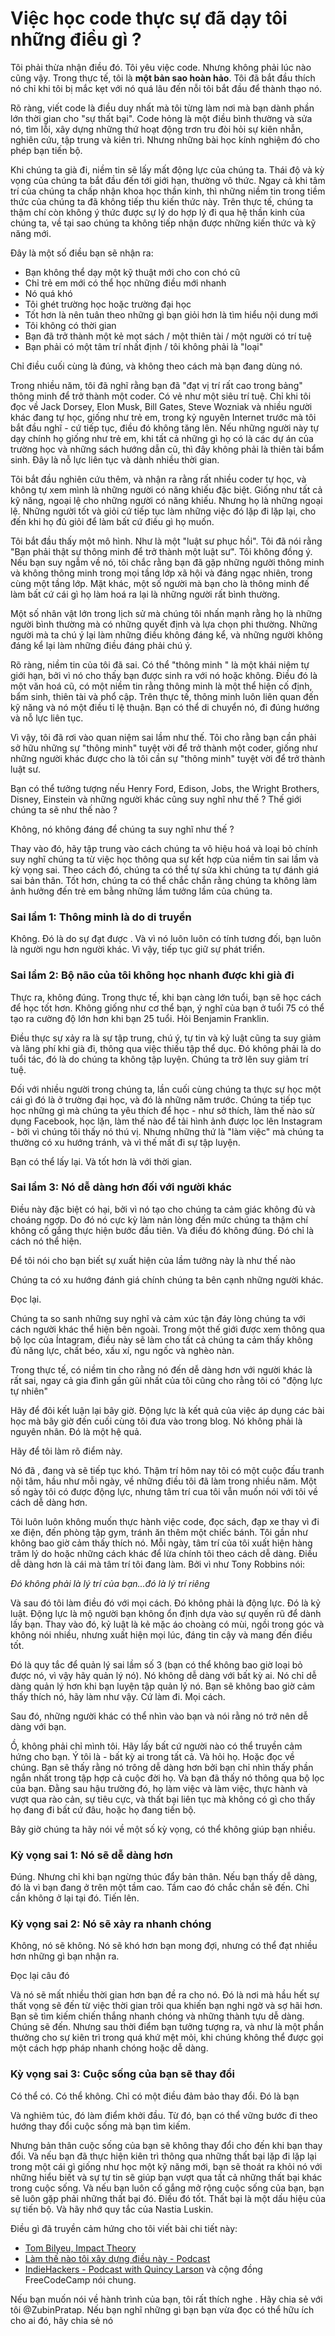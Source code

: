 # Việc học code thực sự đã dạy tôi những điều gì ?

Tôi phải thừa nhận điều đó. Tôi yêu việc code. Nhưng không phải lúc nào cũng vậy. Trong thực tế, tôi là **một bản sao hoàn hảo**. Tôi đã bắt đầu thích nó chỉ khi tôi bị mắc kẹt với nó quá lâu đến nỗi tôi bắt đầu để thành thạo nó.

Rõ ràng, viết code là điều duy nhất mà tôi từng làm nơi mà bạn dành phần lớn thời gian cho "sự thất bại". Code hỏng là một điều bình thường và sửa nó, tìm lỗi, xây dựng những thứ hoạt động trơn tru đòi hỏi sự kiên nhẫn, nghiên cứu, tập trung và kiên trì. Nhưng những bài học kính nghiệm đó cho phép bạn tiến bộ. 

Khi chúng ta già đi, niềm tin sẽ lấy mất động lực của chúng ta. Thái độ và kỳ vọng của chúng ta bắt đầu đến tới giới hạn, thường vô thức. Ngay cả khi tâm trí của chúng ta chấp nhận khoa học thần kinh, thì những niềm tin trong tiềm thức của chúng ta đã không tiếp thu kiến thức này. Trên thực tế, chúng ta thậm chí còn không ý thức được sự lý do hợp lý đi qua hệ thần kinh của chúng ta, về tại sao chúng ta không tiếp nhận được những kiến thức và kỹ năng mới.

Đây là một số điều bạn sẽ nhận ra: 

* Bạn không thể dạy một kỹ thuật mới cho con chó cũ
* Chỉ trẻ em mới có thể học những điều mới nhanh
* Nó quá khó
* Tôi ghét trường học hoặc trường đại học
* Tốt hơn là nên tuân theo những gì bạn giỏi hơn là tìm hiểu nội dung mới
* Tôi không có thời gian
* Bạn đã trở thành một kẻ mọt sách / một thiên tài / một người có trí tuệ
* Bạn phải có một tâm trí nhất định / tôi không phải là "loại"

Chỉ điều cuối cùng là đúng, và không theo cách mà bạn đang dùng nó.

Trong nhiều năm, tôi đã nghĩ rằng bạn đã "đạt vị trí rất cao trong bảng" thông minh để trở thành một coder. Có vẻ như một siêu trí tuệ. Chỉ khi tôi đọc về Jack Dorsey, Elon Musk, Bill Gates, Steve Wozniak và nhiều người khác đang tự học, giống như trẻ em, trong kỷ nguyên Internet trước mà tôi bắt đầu nghĩ - cứ tiếp tục, điều đó không tăng lên. Nếu những người này tự dạy chính họ giống như trẻ em, khi tất cả những gì họ có là các dự án của trường học và những sách hướng dẫn cũ, thì đây không phải là thiên tài bẩm sinh. Đây là nỗ lực liên tục và dành nhiều thời gian.

Tôi bắt đầu nghiên cứu thêm, và nhận ra rằng rất nhiều coder tự học, và không tự xem mình là những người có năng khiếu đặc biệt. Giống như tất cả kỹ năng, ngoại lệ cho những người có năng khiếu. Nhưng họ là những ngoại lệ. Những người tốt và giỏi cứ tiếp tục làm những việc đó lặp đi lặp lại, cho đến khi họ đủ giỏi để làm bất cứ điều gì họ muốn.

Tôi bắt đầu thấy một mô hình. Như là một "luật sư phục hồi". Tôi đã nói rằng "Bạn phải thật sự thông minh để trở thành một luật sư". Tôi không đồng ý. Nếu bạn suy ngẫm về nó, tôi chắc rằng bạn đã gặp những người thông minh và không thông minh trong mọi tầng lớp xã hội và đáng ngạc nhiên, trong cùng một tầng lớp. Mặt khác, một số người mà bạn cho là thông minh đế làm bất cứ cái gì họ làm hoá ra lại là những người rất bình thường. 

Một số nhân vật lớn trong lịch sử mà chúng tôi nhấn mạnh rằng họ là những người bình thường mà có những quyết định và lựa chọn phi thường. Những người mà ta chú ý lại làm những điều không đáng kể, và những người không đáng kể lại làm những điều đáng phải chú ý.

Rõ ràng, niềm tin của tôi đã sai. Có thể "thông minh " là một khái niệm tự giới hạn, bởi vì nó cho thấy bạn được sinh ra với nó hoặc không. Điều đó là một văn hoá cũ, có một niềm tin rằng thông minh là một thể hiện cố định, bẩm sinh, thiên tài và phổ cập. Trên thực tế, thông minh luôn liên quan đến kỹ năng và nó một điều tỉ lệ thuận. Bạn có thể di chuyển nó, đi đúng hướng và nỗ lực liên tục. 

Vì vậy, tôi đã rơi vào quan niệm sai lầm như thế. Tôi cho rằng bạn cần phải sở hữu những sự "thông minh" tuyệt vời để trở thành một coder, giống như những người khác được cho là tôi cần sự "thông minh" tuyệt vời để trở thành luật sư.

Bạn có thể tưởng tượng nếu Henry Ford, Edison, Jobs, the Wright Brothers, Disney, Einstein và những người khác cũng suy nghĩ như thế ? Thế giới chúng ta sẽ như thế nào ?

Không, nó không đáng để chúng ta suy nghĩ như thế ?

Thay vào đó, hãy tập trung vào cách chúng ta vô hiệu hoá và loại bỏ chính suy nghĩ chúng ta từ việc học thông qua sự kết hợp của niềm tin sai lầm và kỳ vọng sai. Theo cách đó, chúng ta có thể tự sửa khi chúng ta tự đánh giá sai bản thân. Tốt hơn, chúng ta có thể chắc chắn rằng chúng ta không làm ảnh hưởng đến trẻ em bằng những lầm tưởng lầm của chúng ta. 

### Sai lầm 1: Thông minh là do di truyền

Không. Đó là do sự đạt được . Và vì nó luôn luôn có tính tương đối, bạn luôn là người ngu hơn người khác. Vì vậy, tiếp tục giữ sự phát triển.

### Sai lầm 2: Bộ não của tôi không học nhanh được khi già đi

Thực ra, không đúng. Trong thực tế, khi bạn càng lớn tuổi, bạn sẽ học cách để học tốt hơn. Không giống như cơ thể bạn, ý nghĩ của bạn ở tuổi 75 có thể tạo ra cường độ lớn hơn khi bạn 25 tuổi. Hỏi Benjamin Franklin.

Điều thực sự xảy ra là sự tập trung, chú ý, tự tin và kỷ luật cũng ta suy giảm và lãng phí khi già đi, thông qua việc thiếu tập thể dục. Đó không phải là do tuổi tác, đó là do chúng ta không tập luyện. Chúng ta trở lên suy giảm trí tuệ.

Đối với nhiều người trong chúng ta, lần cuối cùng chúng ta thực sự học một cái gì đó là ở trường đại học, và đó là những năm trước. Chúng ta tiếp tục học những gì mà chúng ta yêu thích để học - như sở thích, làm thế nào sử dụng Facebook, học lặn, làm thế nào để tải hình ảnh được lọc lên Instagram - bởi vì chúng tôi thấy nó thú vị. Nhưng những thứ là "làm việc" mà chúng ta thường có xu hướng tránh, và vì thế mất đi sự tập luyện. 

Bạn có thể lấy lại. Và tốt hơn là với thời gian.

### Sai lầm 3: Nó dễ dàng hơn đối với người khác 

Điều này đặc biệt có hại, bởi vì nó tạo cho chúng ta cảm giác không đủ và choáng ngợp. Do đó nó cực kỳ làm nản lòng đến mức chúng ta thậm chí không cố gắng thực hiện bước đầu tiên. Và điều đó không đúng. Đó chỉ là cách nó thể hiện. 

Để tôi nói cho bạn biết sự xuất hiện của lầm tưởng này là như thế nào

Chúng ta có xu hướng đánh giá chính chúng ta bên cạnh những người khác.

Đọc lại.

Chúng ta so sanh những suy nghĩ và cảm xúc tận đáy lòng chúng ta với cách người khác thể hiện bên ngoài. Trong một thế giới được xem thông qua bộ lọc của Íntagram, điều này sẽ làm cho tất cả chúng ta cảm thấy không đủ năng lực, chất béo, xấu xí, ngu ngốc và nghèo nàn. 

Trong thực tế, có niềm tin cho rằng nó đến dễ dàng hơn với người khác là rất sai, ngay cả gia đình gần gũi nhất của tôi cũng cho rằng tôi có "động lực tự nhiên"

Hãy để đôi kết luận lại bây giờ. Động lực là kết quả của việc áp dụng các bài học mà bây giờ đến cuối cùng tôi đưa vào trong blog. Nó không phải là nguyên nhân. Đó là một hệ quả. 

Hãy để tôi làm rõ điểm này.

Nó đã , đang và sẽ tiếp tục khó. Thậm trí hôm nay tôi có một cuộc đấu tranh nội tâm, hầu như mỗi ngày, về những điều tôi đã làm trong nhiều năm. Một số ngày tôi có được động lực, nhưng tâm trí cua tôi vẫn muốn nói với tôi về cách dễ dàng hơn.

Tôi luôn luôn không muốn thực hành việc code, đọc sách, đạp xe thay vì đi xe điện, đến phòng tập gym, tránh ăn thêm một chiếc bánh. Tôi gần như không bao giờ cảm thấy thích nó. Mỗi ngày, tâm trí của tôi xuất hiện hàng trăm lý do hoặc những cách khác để lừa chính tôi theo cách dễ dàng. Điều dễ dàng hơn là cái mà tâm trí tôi đang làm. Bởi vì như Tony Robbins nói: 

_Đó không phải là lý trí của bạn...đó là lý trí riêng_

Và sau đó tôi làm điều đó với mọi cách. Đó không phải là động lực. Đó là kỷ luật. Động lực là mộ người bạn không ổn định dựa vào sự quyến rũ để dành lấy bạn. Thay vào đó, kỷ luật là kẻ mặc áo choàng có mùi, ngồi trong góc và không nói nhiều, nhưng xuất hiện mọi lúc, đáng tin cậy và mang đến điều tốt.

Đó là quy tắc để quản lý sai lầm số 3 (bạn có thể không bao giờ loại bỏ được nó, vì vậy hãy quản lý nó). Nó không dễ dàng với bất kỳ ai. Nó chỉ dễ dàng quản lý hơn khi bạn luyện tập quản lý nó. Bạn sẽ không bao giờ cảm thấy thích nó, hãy làm như vậy. Cứ làm đi. Mọi cách.

Sau đó, những người khác có thể nhìn vào bạn và nói rằng nó trở nên dễ dàng với bạn. 

Ồ, không phải chỉ mình tôi. Hãy lấy bất cứ người nào có thể truyền cảm hứng cho bạn. Ý tôi là - bất kỳ ai trong tất cả. Và hỏi họ. Hoặc đọc về chúng. Bạn sẽ thấy rằng nó trông dễ dàng hơn bởi bạn chỉ nhìn thấy phần ngắn nhất trong tập hợp cả cuộc đời họ. Và bạn đã thấy nó thông qua bộ lọc của bạn. Đằng sau hậu trường đó, họ làm việc và làm việc, thực hành và vượt qua rào cản, sự tiêu cực, và thất bại liên tục mà không có gì cho thấy họ đang đi bất cứ đâu, hoặc họ đang tiến bộ.

Bây giờ chúng ta hãy nói về một số kỳ vọng, có thể không giúp bạn nhiều.

### Kỳ vọng sai 1: Nó sẽ dễ dàng hơn

Đúng. Nhưng chỉ khi bạn ngừng thúc đẩy bản thân. Nếu bạn thấy dễ dàng, đó là vì bạn đang ở trên một tầm cao. Tầm cao đó chắc chắn sẽ đến. Chỉ cần không ở lại tại đó. Tiến lên.

### Kỳ vọng sai 2: Nó sẽ xảy ra nhanh chóng

Không, nó sẽ không. Nó sẽ khó hơn bạn mong đợi, nhưng có thể đạt nhiều hơn những gì bạn nhận ra.

Đọc lại câu đó

Và nó sẽ mất nhiều thời gian hơn bạn đề ra cho nó. Đó là nơi mà hầu hết sự thất vọng sẽ đến từ việc thời gian trôi qua khiến bạn nghi ngờ và sợ hãi hơn. Bạn sẽ tìm kiếm chiến thắng nhanh chóng và những thành tựu dễ dàng. Chúng sẽ đến. Nhưng sau thời điểm bạn tưởng tượng ra, và như là một phần thưởng cho sự kiên trì trong quá khứ mệt mỏi, khi chúng không thể được gọi một cách hợp pháp nhanh chóng hoặc dễ dàng.

### Kỳ vọng sai 3: Cuộc sống của bạn sẽ thay đổi

Có thể có. Có thể không. Chỉ có một điều đảm bảo thay đổi. Đó là bạn

Và nghiêm túc, đó làm điểm khởi đầu. Từ đó, bạn có thể vững bước đi theo hướng thay đổi cuộc sống mà bạn tìm kiếm. 

Nhưng bản thân cuộc sống của bạn sẽ không thay đổi cho đến khi bạn thay đổi. Và nếu bạn đã thực hiện kiên trì thông qua những thất bại lặp đi lặp lại trong một cái gì giống như học một kỹ năng mới, bạn sẽ thoát ra khỏi nó với những hiểu biết và sự tự tin sẽ giúp bạn vượt qua tất cả những thất bại khác trong cuộc sống. Và nếu bạn luôn cố gắng mở rộng cuộc sống của bạn, bạn sẽ luôn gặp phải những thất bại đó. Điều đó tốt. Thất bại là một dấu hiệu của sự tiến bộ. Và hãy nhớ quy tắc của Nastia Luskin.

Điều gì đã truyền cảm hứng cho tôi viết bài chi tiết này:

* [Tom Bilyeu, Impact Theory](https://impacttheory.com/)
* [Làm thế nào tôi xây dựng điều này - Podcast](https://www.npr.org/podcasts/510313/how-i-built-this)
*  [IndieHackers - Podcast with Quincy Larson](https://www.indiehackers.com/podcast/056-quincy-larson-of-freecodecamp) và cộng đồng FreeCodeCamp nói chung.

Nếu bạn muốn nói về hành trình của bạn, tôi rất thích nghe . Hãy chia sẻ với tôi @ZubinPratap. Nếu bạn nghĩ những gì bạn bạn vừa đọc có thể hữu ích cho ai đó, hãy chia sẻ nó

